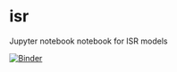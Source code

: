 # isr

Jupyter notebook notebook for ISR models

[![Binder](https://mybinder.org/badge_logo.svg)](https://mybinder.org/v2/gh/doopees/isr/HEAD)
